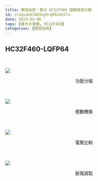 ```yaml
---
title: 開發指南：華大 HC32F460 圖解復用引腳
id: cloqsamml003og4rq88xkh2ls
date: 2023-05-06
tags: [華大半導體, HC32F460]
categories: [開發指南]
---
```


## HC32F460-LQFP64

<br>

![](HC32F460.png)

<center>
功能分組
</center><br><br>

<!-- more -->

![](HC32F460-ADC.png)

<center>
模數轉換
</center><br><br>

![](HC32F460-CMP.png)

<center>
電壓比較
</center><br><br>

![](HC32F460-PWM.png)

<center>
脈寬調製
</center><br><br>
